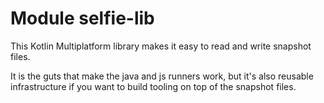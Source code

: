 # Module selfie-lib

<!-- This div needs to stay, it keeps styling consistent between multiplatform and singleplatform module readmes. -->
<div class="selfie-box">
This Kotlin Multiplatform library makes it easy to read and write snapshot files.

It is the guts that make the java and js runners work, but it's also reusable infrastructure if you want to build tooling on top of the snapshot files.
</div>